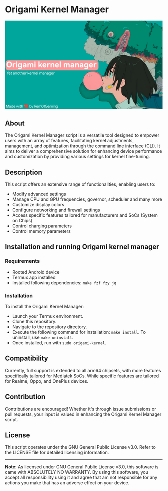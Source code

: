 # Origami Kernel Manager

![Hero image for Origami Kernel Manager](.assets/hero_img.jpg)

## About

The Origami Kernel Manager script is a versatile tool designed to empower users with an array of features, facilitating kernel adjustments, management, and optimization through the command line interface (CLI). It aims to deliver a comprehensive solution for enhancing device performance and customization by providing various settings for kernel fine-tuning.

## Description

This script offers an extensive range of functionalities, enabling users to:
- Modify advanced settings
- Manage CPU and GPU frequencies, governor, scheduler and many more
- Customize display colors
- Configure networking and firewall settings
- Access specific features tailored for manufacturers and SoCs (System on Chips)
- Control charging parameters
- Control memory parameters

## Installation and running Origami kernel manager

### Requirements
- Rooted Android device
- Termux app installed
- Installed following dependencies: `make fzf fzy jq`

### Installation
To install the Origami Kernel Manager:
- Launch your Termux environment.
- Clone this repository.
- Navigate to the repository directory.
- Execute the following command for installation: `make install`. To uninstall, use `make uninstall`.
- Once installed, run with `sudo origami-kernel`.

## Compatibility

Currently, full support is extended to all arm64 chipsets, with more features specifically tailored for Mediatek SoCs.
While specific features are tailored for Realme, Oppo, and OnePlus devices.

## Contribution

Contributions are encouraged! Whether it's through issue submissions or pull requests, your input is valued in enhancing the Origami Kernel Manager script.

## License

This script operates under the GNU General Public License v3.0. Refer to the LICENSE file for detailed licensing information.

---

**Note:** As licensed under GNU General Public License v3.0, this software is came with ABSOLUTELY NO WARRANTY. By using this software, you accept all responsibility using it and agree that am not responsible for any actions you make that has an adverse effect on your device.